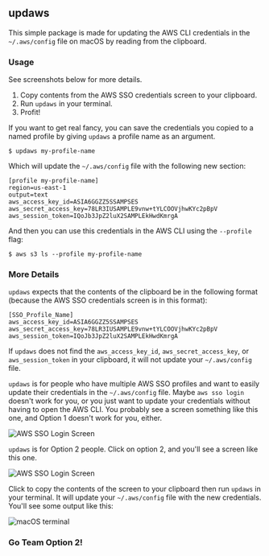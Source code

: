 ## updaws

This simple package is made for updating the AWS CLI credentials in the `~/.aws/config` file on macOS by reading from the clipboard. 

### Usage

See screenshots below for more details.

1. Copy contents from the AWS SSO credentials screen to your clipboard.
2. Run `updaws` in your terminal.
3. Profit!

If you want to get real fancy, you can save the credentials you copied to a named profile by giving `updaws` a profile name as an argument.

```$ updaws my-profile-name```

Which will update the `~/.aws/config` file with the following new section:

```
[profile my-profile-name]
region=us-east-1
output=text
aws_access_key_id=ASIA6GGZZ5SSAMPSES
aws_secret_access_key=78LR3IUSAMPLE9vnw+tYLCOOVjhwKYc2pBpV
aws_session_token=IQoJb3JpZ2luX2SAMPLEkHwdKmrgA
```

And then you can use this credentials in the AWS CLI using the `--profile` flag:

```$ aws s3 ls --profile my-profile-name```

### More Details

`updaws` expects that the contents of the clipboard be in the following format (because the AWS SSO credentials screen is in this format):

```
[SSO_Profile_Name]
aws_access_key_id=ASIA6GGZZ5SSAMPSES
aws_secret_access_key=78LR3IUSAMPLE9vnw+tYLCOOVjhwKYc2pBpV
aws_session_token=IQoJb3JpZ2luX2SAMPLEkHwdKmrgA
```

If `updaws` does not find the `aws_access_key_id`, `aws_secret_access_key`, or `aws_session_token` in your clipboard, it will not update your `~/.aws/config` file.

`updaws` is for people who have multiple AWS SSO profiles and want to easily update their credentials in the `~/.aws/config` file. Maybe `aws sso login` doesn't work for you, or you just want to update your credentials without having to open the AWS CLI. You probably see a screen something like this one, and Option 1 doesn't work for you, either.

![AWS SSO Login Screen](https://raw.githubusercontent.com/j2k4/updaws/main/images/sso-credentials-1.png)

`updaws` is for Option 2 people. Click on option 2, and you'll see a screen like this one.

![AWS SSO Login Screen](https://raw.githubusercontent.com/j2k4/updaws/main/images/sso-credentials-2.png)

Click to copy the contents of the screen to your clipboard then run `updaws` in your terminal. It will update your `~/.aws/config` file with the new credentials. You'll see some output like this:

![macOS terminal](https://raw.githubusercontent.com/j2k4/updaws/main/images/updaws-cli-1.png)

### Go Team Option 2!